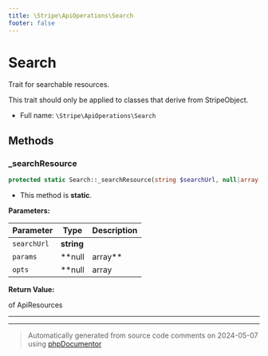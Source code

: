 ```yaml
---
title: \Stripe\ApiOperations\Search
footer: false
---
```


# Search

Trait for searchable resources.

This trait should only be applied to classes that derive from StripeObject.

* Full name: `\Stripe\ApiOperations\Search`




## Methods

### _searchResource



```php
protected static Search::_searchResource(string $searchUrl, null|array $params = null, null|array|string $opts = null): \Stripe\SearchResult
```



* This method is **static**.




**Parameters:**

| Parameter | Type | Description |
|-----------|------|-------------|
| `searchUrl` | **string** |  |
| `params` | **null|array** |  |
| `opts` | **null|array|string** |  |


**Return Value:**

of ApiResources



---

---
> Automatically generated from source code comments on 2024-05-07 using [phpDocumentor](http://www.phpdoc.org/)

